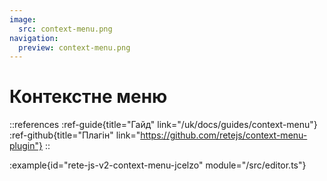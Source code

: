 ```yaml
---
image:
  src: context-menu.png
navigation:
  preview: context-menu.png
---
```


# Контекстне меню

::references
:ref-guide{title="Гайд" link="/uk/docs/guides/context-menu"}
:ref-github{title="Плагін" link="https://github.com/retejs/context-menu-plugin"}
::

:example{id="rete-js-v2-context-menu-jcelzo" module="/src/editor.ts"}
